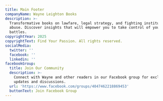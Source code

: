 ```yaml
---
title: Main Footer
companyName: Wayne Leighton Books
description: >-
  Transformative books on lawfare, legal strategy, and fighting institutional
  abuse. Discover insights that will empower you to take control of your
  battles.
copyrightYear: 2025
copyrightText: Find Your Passion. All rights reserved.
socialMedia:
  twitter: ''
  facebook: ''
  linkedin: ''
facebookGroup:
  title: Join Our Community
  description: >-
    Connect with Wayne and other readers in our Facebook group for exclusive
    updates and discussions.
  url: 'https://www.facebook.com/groups/4047462218869453'
  buttonText: Join Facebook Group
---
```


